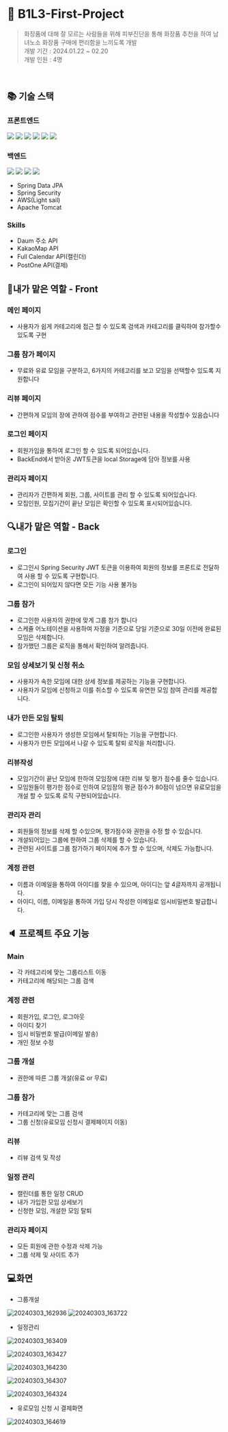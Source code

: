 # 📜 B1L3-First-Project
> 화장품에 대해 잘 모르는 사람들을 위해 피부진단을 통해 화장품 추천을 하여 남녀노소 화장품 구매에 편리함을 느끼도록 개발
<br>개발 기간 : 2024.01.22 ~ 02.20
> <br>개발 인원 : 4명
<br>

## :books: 기술 스택
### 프론트엔드
  <img src="https://img.shields.io/badge/html5-E34F26?style=for-the-badge&logo=html5&logoColor=white">  <img src="https://img.shields.io/badge/css3-1572B6?style=for-the-badge&logo=css3&logoColor=white">
  <img src="https://img.shields.io/badge/javascript-F7DF1E?style=for-the-badge&logo=javascript&logoColor=white"> <img src="https://img.shields.io/badge/jquery-0769AD?style=for-the-badge&logo=jquery&logoColor=white">
  <img src="https://img.shields.io/badge/bootstrap-7952B3?style=for-the-badge&logo=bootstrap&logoColor=white">
  <img src="https://img.shields.io/badge/thymeleaf-005F0F?style=for-the-badge&logo=thymeleaf&logoColor=white">
### 백엔드  
<img src="https://img.shields.io/badge/java-007396?style=for-the-badge&logo=java&logoColor=white"> <img src="https://img.shields.io/badge/Spring_Boot-6DB33F?style=for-the-badge&logo=spring-boot&logoColor=white"> <img src="https://img.shields.io/badge/oracle-F80000?style=for-the-badge&logo=oracle&logoColor=white">
 <img src="https://img.shields.io/badge/Docker-2496ED?style=for-the-badge&logo=docker&logoColor=white">
- Spring Data JPA
- Spring Security
- AWS(Light sail)
- Apache Tomcat

### Skills
- Daum 주소 API
- KakaoMap API
- Full Calendar API(캘린더)
- PostOne API(결제)
 
## 🔎내가 맡은 역할 - Front

### 메인 페이지

- 사용자가 쉽게 카테고리에 접근 할 수 있도록 검색과 카테고리를 클릭하여 참가할수 있도록 구현

### 그룹 참가 페이지 

- 무료와 유료 모임을 구분하고, 6가지의 카테고리를 보고 모임을 선택할수 있도록 지원합니다

### 리뷰 페이지

- 간편하게 모임의 장에 관하여 점수를 부여하고 관련된 내용을 작성할수 있음습니다

### 로그인 페이지

- 회원가입을 통하여 로그인 할 수 있도록 되어있습니다.
- BackEnd에서 받아온 JWT토큰을 local Storage에 담아 정보를 사용

### 관리자 페이지

- 관리자가 간편하게 회원, 그룹, 사이트를 관리 할 수 있도록 되어있습니다.
- 모집인원, 모집기간이 끝난 모임은 확인할 수 있도록 표시되어있습니다.

## 🔍내가 맡은 역할 - Back

### 로그인 

- 로그인시 Spring Security JWT 토큰을 이용하여 회원의 정보를 프론트로 전달하여 사용 할 수 있도록 구현합니다.
- 로그인이 되어있지 않다면 모든 기능 사용 불가능

### 그룹 참가

- 로그인한 사용자의 권한에 맞게 그룹 참가 합니다
- 스케쥴 어노테이션을 사용하여 자정을 기준으로 당일 기준으로 30일 이전에 완료된 모임은 삭제합니다.
- 참가했던 그룹은 로직을 통해서 확인하여 알려줍니다.


### 모임 상세보기 및 신청 취소

- 사용자가 속한 모임에 대한 상세 정보를 제공하는 기능을 구현합니다.
- 사용자가 모임에 신청하고 이를 취소할 수 있도록 유연한 모임 참여 관리를 제공합니다.

### 내가 만든 모임 탈퇴

- 로그인한 사용자가 생성한 모임에서 탈퇴하는 기능을 구현합니다.
- 사용자가 만든 모임에서 나갈 수 있도록 탈퇴 로직을 처리합니다.

### 리뷰작성

- 모임기간이 끝난 모임에 한하여 모임장에 대한 리뷰 및 평가 점수를 줄수 있습니다.
- 모임원들이 평가한 점수로 인하여 모임장의 평균 점수가 80점이 넘으면 유료모임을 개설 할 수 있도록 로직 구현되어있습니다.

### 관리자 관리

- 회원들의 정보를 삭제 할 수있으며, 평가점수와 권한을 수정 할 수 있습니다.
- 개설되어있는 그룹에 한하여 그룹 삭제를 할 수 있습니다.
- 관련된 사이트를 그룹 참가하기 페이지에 추가 할 수 있으며, 삭제도 가능합니다.

### 계정 관련

- 이름과 이메일을 통하여 아이디를 찾을 수 있으며, 아이디는 앞 4글자까지 공개됩니다.
- 아이디, 이름, 이메일을 통하여 가입 당시 작성한 이메일로 임시비밀번호 발급합니다.



## :speaker: 프로젝트 주요 기능 

### Main
- 각 카테고리에 맞는 그룹리스트 이동
- 카테고리에 해당되는 그룹 검색
### 계정 관련
- 회원가입, 로그인, 로그아웃
- 아이디 찾기
- 임시 비밀번호 발급(이메일 발송)
- 개인 정보 수정
### 그룹 개설
- 권한에 따른 그룹 개설(유료 or 무료)
### 그룹 참가
- 카테고리에 맞는 그룹 검색
- 그룹 신청(유료모임 신청시 결제페이지 이동)
### 리뷰 
- 리뷰 검색 및 작성
### 일정 관리 
- 캘린더를 통한 일정 CRUD
- 내가 가입한 모임 상세보기
- 신청한 모임, 개설한 모임 탈퇴
### 관리자 페이지
- 모든 회원에 관한 수정과 삭제 가능
- 그룹 삭제 및 사이트 추가

## 💻화면
- 그룹개설<br>

![20240303_162936](https://github.com/alsrl2275/alsrl2275/assets/142866976/99e24c14-6bb8-4b94-829a-a8abccaf8132)
![20240303_163722](https://github.com/alsrl2275/alsrl2275/assets/142866976/4ddc9d7e-788f-4d1c-aaef-9ef768167182)<br>

- 일정관리<br>

![20240303_163409](https://github.com/alsrl2275/alsrl2275/assets/142866976/3552dc58-c310-4959-9937-92a034f19d68)<br>

![20240303_163427](https://github.com/alsrl2275/alsrl2275/assets/142866976/3927c3cf-e75c-4322-8f27-7664654331ae)<br>

![20240303_164230](https://github.com/alsrl2275/alsrl2275/assets/142866976/26110683-011d-4f18-9b65-aba945376ca5)<br>

![20240303_164307](https://github.com/alsrl2275/alsrl2275/assets/142866976/7994dd10-e34d-4aed-becc-74d942f1dff4)<br>

![20240303_164324](https://github.com/alsrl2275/alsrl2275/assets/142866976/2740c261-7839-4b78-913e-f99bfb7fc6f1)

- 유로모임 신청 시 결제화면 <br>

![20240303_164619](https://github.com/alsrl2275/alsrl2275/assets/142866976/ea011d62-484b-4d91-a35a-628eed49ef8e)

